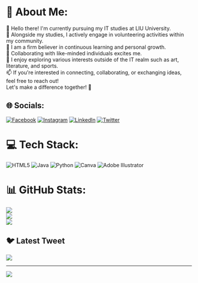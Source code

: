 # 💫 About Me:
🔭 Hello there! I'm currently pursuing my IT studies at LIU University. <br>👯 Alongside my studies, I actively engage in volunteering activities within my community.<br>🤝 I am a firm believer in continuous learning and personal growth.<br>🌱 Collaborating with like-minded individuals excites me.<br>💬 I enjoy exploring various interests outside of the IT realm such as art, literature, and sports.<br>📫 If you're interested in connecting, collaborating, or exchanging ideas, feel free to reach out!<br>Let's make a difference together! 🚀


## 🌐 Socials:
[![Facebook](https://img.shields.io/badge/Facebook-%231877F2.svg?logo=Facebook&logoColor=white)](https://www.facebook.com/profile.php?id=100021381282383&mibextid=LQQJ4d) [![Instagram](https://img.shields.io/badge/Instagram-%23E4405F.svg?logo=Instagram&logoColor=white)](https://instagram.com/thisnourr) [![LinkedIn](https://img.shields.io/badge/LinkedIn-%230077B5.svg?logo=linkedin&logoColor=white)](https://linkedin.com/in/http://linkedin.com/in/nour-alhoda-youssef-b87a2a279) [![Twitter](https://img.shields.io/badge/Twitter-%231DA1F2.svg?logo=Twitter&logoColor=white)](https://twitter.com/thissnourr) 

# 💻 Tech Stack:
![HTML5](https://img.shields.io/badge/html5-%23E34F26.svg?style=for-the-badge&logo=html5&logoColor=white) ![Java](https://img.shields.io/badge/java-%23ED8B00.svg?style=for-the-badge&logo=java&logoColor=white) ![Python](https://img.shields.io/badge/python-3670A0?style=for-the-badge&logo=python&logoColor=ffdd54) ![Canva](https://img.shields.io/badge/Canva-%2300C4CC.svg?style=for-the-badge&logo=Canva&logoColor=white) ![Adobe Illustrator](https://img.shields.io/badge/adobeillustrator-%23FF9A00.svg?style=for-the-badge&logo=adobeillustrator&logoColor=white)

# 📊 GitHub Stats:
![](https://github-readme-stats.vercel.app/api?username=nouralhodayoussef&theme=dark&hide_border=true&include_all_commits=false&count_private=true)<br/>
![](https://github-readme-streak-stats.herokuapp.com/?user=nouralhodayoussef&theme=dark&hide_border=true)<br/>
![](https://github-readme-stats.vercel.app/api/top-langs/?username=nouralhodayoussef&theme=dark&hide_border=true&include_all_commits=false&count_private=true&layout=compact)

## 🐦 Latest Tweet
[![](https://gtce.itsvg.in/api?username=nouralhodayoussef)](https://github.com/VishwaGauravIn/github-twitter-card-embed)

---
[![](https://visitcount.itsvg.in/api?id=nouralhodayoussef&icon=0&color=0)](https://visitcount.itsvg.in)

